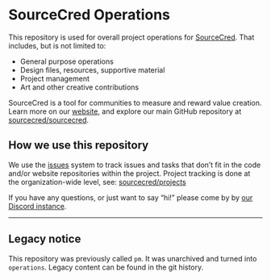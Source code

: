 # SourceCred Operations

This repository is used for overall project operations for [SourceCred][website].
That includes, but is not limited to:

- General purpose operations
- Design files, resources, supportive material
- Project management
- Art and other creative contributions

SourceCred is a tool for communities to measure and reward value creation. Learn
more on our [website], and explore our main GitHub repository at [sourcecred/sourcecred].

[website]: https://sourcecred.io
[sourcecred/sourcecred]: https://github.com/sourcecred/sourcecred

## How we use this repository

We use the [issues] system to track issues and tasks that don’t fit in the code
and/or website repositories within the project. Project tracking is done at the
organization-wide level, see: [sourcecred/projects]

[issues]: https://github.com/sourcecred/operations/issues
[sourcecred/projects]: https://github.com/orgs/sourcecred/projects


If you have any questions, or just want to say “hi!” please come by by [our
Discord instance].

[our Discord instance]: https://sourcecred.io/discord-invite

---
## Legacy notice

This repository was previously called `pm`. It was unarchived and turned into `operations`. Legacy content can be found in the git history.
